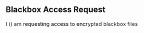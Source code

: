## Blackbox Access Request
I (<your-email-address>) am requesting access to encrypted blackbox files

